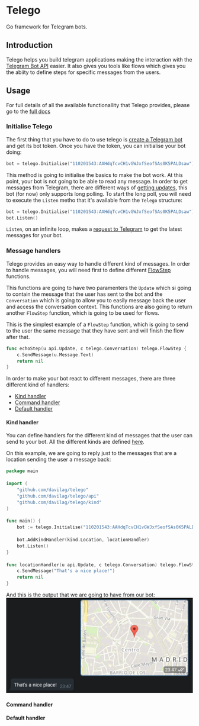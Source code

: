 # Telego

Go framework for Telegram bots.

## Introduction

Telego helps you build telegram applications making the interaction with the [Telegram Bot API](https://core.telegram.org/bots/api) easier. It also gives you tools like flows which gives you the abiity to define steps for specific messages from the users.

## Usage

For full details of all the available functionallity that Telego provides, please go to the [full docs](https://godoc.org/github.com/davilag/telego)

### Initialise Telego

The first thing that you have to do to use telego is [create a Telegram bot](https://core.telegram.org/bots#creating-a-new-bot) and get its bot token.
Once you have the token, you can initialise your bot doing:

```go
bot = telego.Initialise("110201543:AAHdqTcvCH1vGWJxfSeofSAs0K5PALDsaw")
```

This method is going to initialise the basics to make the bot work. At this point, your bot is not going to be able to read any message. In order to get messages from Telegram, there are different ways of [getting updates](https://core.telegram.org/bots/api#getting-updates), this bot (for now) only supports long polling. To start the long poll, you will need to execute the `Listen` metho that it's available from the `Telego` structure:

```go
bot = telego.Initialise("110201543:AAHdqTcvCH1vGWJxfSeofSAs0K5PALDsaw")
bot.Listen()
```

`Listen`, on an infinite loop, makes a [request to Telegram](https://core.telegram.org/bots/api#getupdates) to get the latest messages for your bot.

### Message handlers

Telego provides an easy way to handle different kind of messages. In order to handle messages, you will need first to define different [FlowStep](https://godoc.org/github.com/davilag/telego#FlowStep) functions.

This functions are going to have two paramenters the `Update` which si going to contain the message that the user has sent to the bot and the `Conversation` which is going to allow you to easily message back the user and access the conversation context. This functions are also going to return another `FlowStep` function, which is going to be used for flows.

This is the simplest example of a `FlowStep` function, which is going to send to the user the same message that they have sent and will finish the flow after that.

```go
func echoStep(u api.Update, c telego.Conversation) telego.FlowStep {
	c.SendMessage(u.Message.Text)
	return nil
}
```

In order to make your bot react to different messages, there are three different kind of handlers:

- [Kind handler](#kind-handler)
- [Command handler](#command-handler)
- [Default handler](#default-handler)

#### Kind handler

You can define handlers for the different kind of messages that the user can send to your bot. All the different kinds are defined [here](https://godoc.org/github.com/davilag/telego/kind).

On this example, we are going to reply just to the messages that are a location sending the user a message back:

```go
package main

import (
	"github.com/davilag/telego"
	"github.com/davilag/telego/api"
	"github.com/davilag/telego/kind"
)

func main() {
	bot := telego.Initialise("110201543:AAHdqTcvCH1vGWJxfSeofSAs0K5PALDsaw")

	bot.AddKindHandler(kind.Location, locationHandler)
	bot.Listen()
}

func locationHandler(u api.Update, c telego.Conversation) telego.FlowStep {
	c.SendMessage("That's a nice place!")
	return nil
}

```

And this is the output that we are going to have from our bot:
![](_img/doc_kind_handler.jpeg)

#### Command handler

#### Default handler
